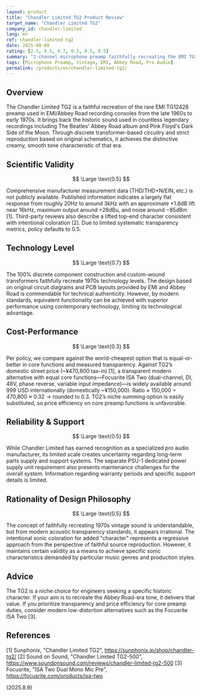 ```yaml
---
layout: product
title: "Chandler Limited TG2 Product Review"
target_name: "Chandler Limited TG2"
company_id: chandler-limited
lang: en
ref: chandler-limited-tg2
date: 2025-08-09
rating: [2.5, 0.5, 0.7, 0.3, 0.5, 0.5]
summary: "2-channel microphone preamp faithfully recreating the EMI TG12428 preamp. While it delivers the vintage Abbey Road sound, it lags modern benchmarks in transparency and price efficiency"
tags: [Microphone Preamp, Vintage, EMI, Abbey Road, Pro Audio]
permalink: /products/en/chandler-limited-tg2/
---
```


## Overview

The Chandler Limited TG2 is a faithful recreation of the rare EMI TG12428 preamp used in EMI/Abbey Road recording consoles from the late 1960s to early 1970s. It brings back the historic sound used in countless legendary recordings including The Beatles' Abbey Road album and Pink Floyd's Dark Side of the Moon. Through discrete transformer-based circuitry and strict reproduction based on original schematics, it achieves the distinctive creamy, smooth tone characteristic of that era.

## Scientific Validity

$$ \Large \text{0.5} $$

Comprehensive manufacturer measurement data (THD/THD+N/EIN, etc.) is not publicly available. Published information indicates a largely flat response from roughly 20Hz to around 3kHz with an approximate +1.8dB lift near 16kHz, maximum output around +28dBu, and noise around −85dBm [1]. Third-party reviews also describe a lifted top-end character consistent with intentional coloration [2]. Due to limited systematic transparency metrics, policy defaults to 0.5.

## Technology Level

$$ \Large \text{0.7} $$

The 100% discrete component construction and custom-wound transformers faithfully recreate 1970s technology levels. The design based on original circuit diagrams and PCB layouts provided by EMI and Abbey Road is commendable for technical authenticity. However, by modern standards, equivalent functionality can be achieved with superior performance using contemporary technology, limiting its technological advantage.

## Cost-Performance

$$ \Large \text{0.3} $$

Per policy, we compare against the world-cheapest option that is equal-or-better in core functions and measured transparency. Against TG2’s domestic street price (~¥470,800 tax-in) [1], a transparent modern alternative with equal core functions—Focusrite ISA Two (dual-channel, DI, 48V, phase reverse, variable input impedance)—is widely available around 999 USD internationally (domestically ~¥150,000). Ratio ≈ 150,000 ÷ 470,800 ≈ 0.32 → rounded to 0.3. TG2’s niche summing option is easily substituted, so price efficiency on core preamp functions is unfavorable.

## Reliability & Support

$$ \Large \text{0.5} $$

While Chandler Limited has earned recognition as a specialized pro audio manufacturer, its limited scale creates uncertainty regarding long-term parts supply and support systems. The separate PSU-1 dedicated power supply unit requirement also presents maintenance challenges for the overall system. Information regarding warranty periods and specific support details is limited.

## Rationality of Design Philosophy

$$ \Large \text{0.5} $$

The concept of faithfully recreating 1970s vintage sound is understandable, but from modern acoustic transparency standards, it appears irrational. The intentional sonic coloration for added "character" represents a regressive approach from the perspective of faithful source reproduction. However, it maintains certain validity as a means to achieve specific sonic characteristics demanded by particular music genres and production styles.

## Advice

The TG2 is a niche choice for engineers seeking a specific historic character. If your aim is to recreate the Abbey Road-era tone, it delivers that value. If you prioritize transparency and price efficiency for core preamp duties, consider modern low-distortion alternatives such as the Focusrite ISA Two [3].

## References

[1] Sunphonix, "Chandler Limited TG2", https://sunphonix.jp/shop/chandler-tg2/
[2] Sound on Sound, "Chandler Limited TG2-500", https://www.soundonsound.com/reviews/chandler-limited-tg2-500
[3] Focusrite, "ISA Two Dual Mono Mic Pre", https://focusrite.com/products/isa-two


(2025.8.9)
